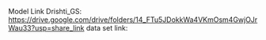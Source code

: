 Model Link Drishti_GS: https://drive.google.com/drive/folders/14_FTu5JDokkWa4VKmOsm4GwjOJrWau33?usp=share_link
data set link: 

